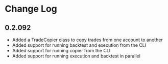 # Change Log

## 0.2.092

- Added a TradeCopier class to copy trades from one account to another
- Added support for running backtest and execution from the CLI
- Added support for running copier from the CLI
- Added support for running execution and backtest in parallel
